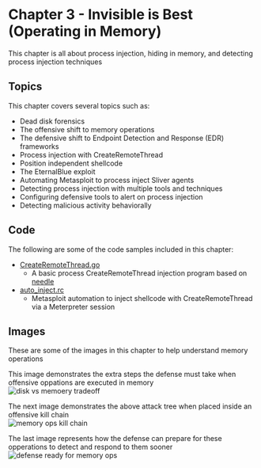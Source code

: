 # Chapter 3 - Invisible is Best (Operating in Memory)
This chapter is all about process injection, hiding in memory, and detecting process injection techniques

## Topics

This chapter covers several topics such as:

-   Dead disk forensics
-   The offensive shift to memory operations
-   The defensive shift to Endpoint Detection and Response (EDR) frameworks
-   Process injection with CreateRemoteThread
-   Position independent shellcode
-   The EternalBlue exploit
-   Automating Metasploit to process inject Sliver agents
-   Detecting process injection with multiple tools and techniques
-   Configuring defensive tools to alert on process injection
-   Detecting malicious activity behaviorally

## Code
The following are some of the code samples included in this chapter:

- [CreateRemoteThread.go](https://github.com/ahhh/Cybersecurity-Tradecraft/blob/main/Chapter3/CreateRemoteThread.go)
	- A basic process CreateRemoteThread injection program based on [needle](https://github.com/vyrus001/needle)
- [auto_inject.rc](https://github.com/ahhh/Cybersecurity-Tradecraft/blob/main/Chapter3/auto_inject.rc)
    - Metasploit automation to inject shellcode with CreateRemoteThread via a Meterpreter session 

## Images
These are some of the images in this chapter to help understand memory operations


This image demonstrates the extra steps the defense must take when offensive oppations are executed in memory <br />
![disk vs memoery tradeoff](https://raw.githubusercontent.com/ahhh/Cybersecurity-Tradecraft/main/Chapter3/diskvsmemory.PNG)


The next image demonstrates the above attack tree when placed inside an offensive kill chain <br />
![memory ops kill chain](https://raw.githubusercontent.com/ahhh/Cybersecurity-Tradecraft/main/Chapter3/memorytradeoffkillchain.PNG)


The last image represents how the defense can prepare for these opperations to detect and respond to them sooner <br />
![defense ready for memory ops](https://raw.githubusercontent.com/ahhh/Cybersecurity-Tradecraft/main/Chapter3/defendermemoryaware.PNG)
